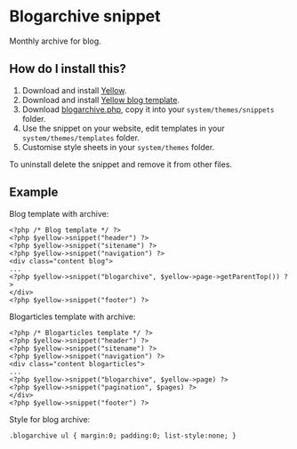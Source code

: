 Blogarchive snippet
===================
Monthly archive for blog.

How do I install this?
----------------------
1. Download and install [Yellow](https://github.com/datenstrom/yellow/).  
2. Download and install [Yellow blog template](https://github.com/datenstrom/yellow-extensions/blob/master/templates/blog/README.md).  
3. Download [blogarchive.php](blogarchive.php?raw=true), copy it into your `system/themes/snippets` folder.  
4. Use the snippet on your website, edit templates in your `system/themes/templates` folder.
5. Customise style sheets in your `system/themes` folder.

To uninstall delete the snippet and remove it from other files.

Example
-------
Blog template with archive:

    <?php /* Blog template */ ?>
    <?php $yellow->snippet("header") ?>
    <?php $yellow->snippet("sitename") ?>
    <?php $yellow->snippet("navigation") ?>
    <div class="content blog">
    ...
    <?php $yellow->snippet("blogarchive", $yellow->page->getParentTop()) ?>
    </div>
    <?php $yellow->snippet("footer") ?>

Blogarticles template with archive:

    <?php /* Blogarticles template */ ?>
    <?php $yellow->snippet("header") ?>
    <?php $yellow->snippet("sitename") ?>
    <?php $yellow->snippet("navigation") ?>
    <div class="content blogarticles">
    ...
    <?php $yellow->snippet("blogarchive", $yellow->page) ?>
    <?php $yellow->snippet("pagination", $pages) ?>
    </div>
    <?php $yellow->snippet("footer") ?>

Style for blog archive:

    .blogarchive ul { margin:0; padding:0; list-style:none; }